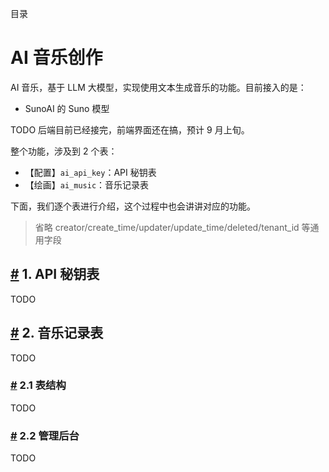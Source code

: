 目录

# AI 音乐创作

AI 音乐，基于 LLM 大模型，实现使用文本生成音乐的功能。目前接入的是：

*   SunoAI 的 Suno 模型

TODO 后端目前已经接完，前端界面还在搞，预计 9 月上旬。

整个功能，涉及到 2 个表：

*   【配置】`ai_api_key`：API 秘钥表
*   【绘画】`ai_music`：音乐记录表

下面，我们逐个表进行介绍，这个过程中也会讲讲对应的功能。

> 省略 creator/create\_time/updater/update\_time/deleted/tenant\_id 等通用字段

## [#](#_1-api-秘钥表) 1. API 秘钥表

TODO

## [#](#_2-音乐记录表) 2. 音乐记录表

TODO

### [#](#_2-1-表结构) 2.1 表结构

TODO

### [#](#_2-2-管理后台) 2.2 管理后台

TODO